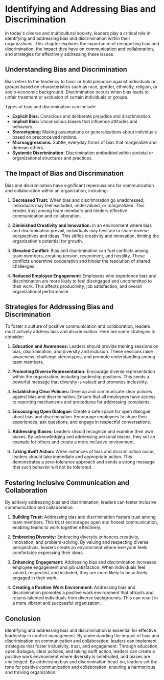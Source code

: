 Identifying and Addressing Bias and Discrimination
=============================================================

In today's diverse and multicultural society, leaders play a critical role in identifying and addressing bias and discrimination within their organizations. This chapter explores the importance of recognizing bias and discrimination, the impact they have on communication and collaboration, and strategies for effectively addressing these issues.

**Understanding Bias and Discrimination**
-----------------------------------------

Bias refers to the tendency to favor or hold prejudice against individuals or groups based on characteristics such as race, gender, ethnicity, religion, or socio-economic background. Discrimination occurs when bias leads to unfair treatment or exclusion of certain individuals or groups.

Types of bias and discrimination can include:

* **Explicit Bias:** Conscious and deliberate prejudice and discrimination.
* **Implicit Bias:** Unconscious biases that influence attitudes and behaviors.
* **Stereotyping:** Making assumptions or generalizations about individuals based on preconceived notions.
* **Microaggressions:** Subtle, everyday forms of bias that marginalize and demean others.
* **Systemic Discrimination:** Discrimination embedded within societal or organizational structures and practices.

**The Impact of Bias and Discrimination**
-----------------------------------------

Bias and discrimination have significant repercussions for communication and collaboration within an organization, including:

1. **Decreased Trust:** When bias and discrimination go unaddressed, individuals may feel excluded, undervalued, or marginalized. This erodes trust among team members and hinders effective communication and collaboration.

2. **Diminished Creativity and Innovation:** In an environment where bias and discrimination prevail, individuals may hesitate to share diverse perspectives and ideas. This stifles creativity and innovation, limiting the organization's potential for growth.

3. **Elevated Conflict:** Bias and discrimination can fuel conflicts among team members, creating tension, resentment, and hostility. These conflicts undermine cooperation and hinder the resolution of shared challenges.

4. **Reduced Employee Engagement:** Employees who experience bias and discrimination are more likely to feel disengaged and uncommitted to their work. This affects productivity, job satisfaction, and overall organizational performance.

**Strategies for Addressing Bias and Discrimination**
-----------------------------------------------------

To foster a culture of positive communication and collaboration, leaders must actively address bias and discrimination. Here are some strategies to consider:

1. **Education and Awareness:** Leaders should provide training sessions on bias, discrimination, and diversity and inclusion. These sessions raise awareness, challenge stereotypes, and promote understanding among team members.

2. **Promoting Diverse Representation:** Encourage diverse representation within the organization, including leadership positions. This sends a powerful message that diversity is valued and promotes inclusivity.

3. **Establishing Clear Policies:** Develop and communicate clear policies against bias and discrimination. Ensure that all employees have access to reporting mechanisms and procedures for addressing complaints.

4. **Encouraging Open Dialogue:** Create a safe space for open dialogue about bias and discrimination. Encourage employees to share their experiences, ask questions, and engage in respectful conversations.

5. **Addressing Biases:** Leaders should recognize and examine their own biases. By acknowledging and addressing personal biases, they set an example for others and create a more inclusive environment.

6. **Taking Swift Action:** When instances of bias and discrimination occur, leaders should take immediate and appropriate action. This demonstrates a zero-tolerance approach and sends a strong message that such behavior will not be tolerated.

**Fostering Inclusive Communication and Collaboration**
-------------------------------------------------------

By actively addressing bias and discrimination, leaders can foster inclusive communication and collaboration:

1. **Building Trust:** Addressing bias and discrimination fosters trust among team members. This trust encourages open and honest communication, enabling teams to work together effectively.

2. **Embracing Diversity:** Embracing diversity enhances creativity, innovation, and problem-solving. By valuing and respecting diverse perspectives, leaders create an environment where everyone feels comfortable expressing their ideas.

3. **Enhancing Engagement:** Addressing bias and discrimination increases employee engagement and job satisfaction. When individuals feel valued, respected, and included, they are more likely to be actively engaged in their work.

4. **Creating a Positive Work Environment:** Addressing bias and discrimination promotes a positive work environment that attracts and retains talented individuals from diverse backgrounds. This can result in a more vibrant and successful organization.

**Conclusion**
--------------

Identifying and addressing bias and discrimination is essential for effective leadership in conflict management. By understanding the impact of bias and discrimination on communication and collaboration, leaders can implement strategies that foster inclusivity, trust, and engagement. Through education, open dialogue, clear policies, and taking swift action, leaders can create a positive work environment where diversity is celebrated, and biases are challenged. By addressing bias and discrimination head-on, leaders set the tone for positive communication and collaboration, ensuring a harmonious and thriving organization.

